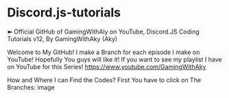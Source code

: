 # Discord.js-tutorials
➽ Official GitHub of GamingWithAly on YouTube, Discord.JS Coding Tutorials v12, By GamingWithAky (Aky)

Welcome to My GitHub! I make a Branch for each episode I make on YouTube! Hopefully You guys will like it! If you want to see my playlist I have on YouTube for this Series!
https://www.youtube.com/GamingWithAky

How and Where I can Find the Codes?
First You have to click on The Branches: image

